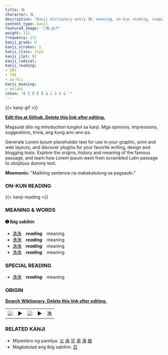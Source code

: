 ```yaml
---
title: 漁
character: 漁
description: "Kanji dictionary entry 漁: meaning, on-kun reading, compounds, origin, related kanji"
content_type: kanji
featured_image: "/漁.gif"
weight: 111
frequency: 111
kanji_grade: 0
kanji_strokes: 1
kanji_class: Jōyō
kanji_jlpt: N1
kanji_radical: 
kanji_reading: 
- DAI
- TAI
- oo-kii
kanji_meaning:
- malaki
chōon: "Ā Ī Ū Ē Ō ā ī ū ē ō ’"
---
```

[//]: # (Don't edit the line below. Kanji animated GIF code is automatically generated.)
{{< kanji-gif >}}

[//]: # (Edit below this line.)

**[Edit this at Github. Delete this link after editing.](https://github.com/tim0g/tim/tree/main/content/kanji/漁/index.md)**

Magsulat dito ng introduction tungkol sa kanji. Mga opinions, impressions, suggestions, trivia, ang kung ano-ano pa.

Generate Lorem Ipsum placeholder text for use in your graphic, print and web layouts, and discover plugins for your favorite writing, design and blogging tools. Explore the origins, history and meaning of the famous passage, and learn how Lorem Ipsum went from scrambled Latin passage to ubiqitous dummy text.
 
**Mnemonic:** "Maikling sentence na makakatulong sa pagsaulo."

### ON-KUN READING

[//]: # (Don't edit the line below. ON-KUN READING code is automatically generated.)
{{< kanji-reading >}}

### MEANING & WORDS

#### ➊ **Ibig sabihin**
  - [漁](../漁)[漁](../漁)　***reading***　meaning
  - [漁](../漁)[漁](../漁)　***reading***　meaning
  - [漁](../漁)[漁](../漁)　***reading***　meaning
  - [漁](../漁)[漁](../漁)　***reading***　meaning

### SPECIAL READING
  - [漁](../漁)[漁](../漁)　***reading***　meaning

### ORIGIN

**[Search Wiktionary. Delete this link after editing.](https://wiktionary.org/wiki/漁)**
<table class="kanji-table"><tr><td>
<img src="60px-漁-bronze.svg.png">
</td><td>▶</td><td>
<img src="60px-漁-oracle.svg.png">
</td><td>▶</td>
<td class="kanji-origin">漁</td>
</tr></table>

### RELATED KANJI
- Miyembro ng pamilya: [父](../父) [母](../母) [兄](../兄) [弟](../弟) [漁](../漁) [娘](../娘)
- Magkatulad ang ibig sabihin: [日](../日)
